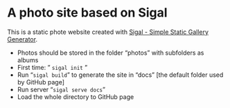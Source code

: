 
# A photo site based on Sigal

This is a static phote website created with [Sigal \- Simple Static Gallery Generator](http://sigal.saimon.org/en/latest/index.html).

- Photos should be stored in the folder “photos” with subfolders as albums
- First time: ” `sigal init` ”
- Run “`sigal build`” to generate the site in “docs” [the default folder used by GitHub page]
- Run server “`sigal serve docs`”
- Load the whole directory to GitHub page
